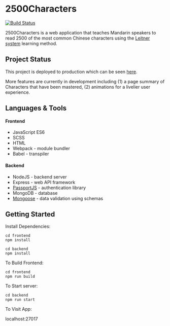 # 2500Characters

[![Build Status](https://travis-ci.com/merrilytan/2500Characters.svg?token=zqPispBPepwLZoyueNtn&branch=master)](https://travis-ci.com/merrilytan/2500Characters)

2500Characters is a web application that teaches Mandarin speakers to read 2500 of the most common Chinese characters using the [Leitner system](https://en.wikipedia.org/wiki/Leitner_system) learning method. 

## Project Status

This project is deployed to production which can be seen [here](http://ec2-18-216-160-159.us-east-2.compute.amazonaws.com).

More features are currently in development including (1) a page summary of Characters that have been mastered, (2) animations for a livelier user experience.

## Languages & Tools

#### Frontend
* JavaScript ES6
* SCSS
* HTML
* Webpack - module bundler
* Babel - transpiler

#### Backend
* NodeJS - backend server
* Express - web API framework 
* [PassportJS](http://www.passportjs.org/) - authentication library
* MongoDB - database
* [Mongoose](https://mongoosejs.com/) - data validation using schemas

## Getting Started

Install Dependencies:

```
cd frontend
npm install
```

```
cd backend
npm install
```

To Build Frontend:

```
cd frontend
npm run build
```

To Start server:

```
cd backend
npm run start
```

To Visit App: 

localhost:27017






